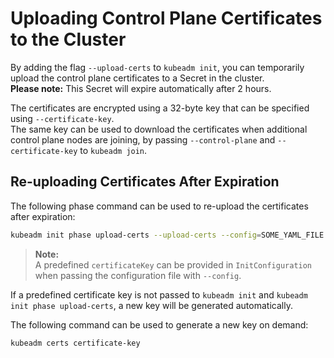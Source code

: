 # Uploading Control Plane Certificates to the Cluster

By adding the flag `--upload-certs` to `kubeadm init`, you can temporarily upload the control plane certificates to a Secret in the cluster.  
**Please note:** This Secret will expire automatically after 2 hours.

The certificates are encrypted using a 32-byte key that can be specified using `--certificate-key`.  
The same key can be used to download the certificates when additional control plane nodes are joining, by passing `--control-plane` and `--certificate-key` to `kubeadm join`.

## Re-uploading Certificates After Expiration

The following phase command can be used to re-upload the certificates after expiration:

```bash
kubeadm init phase upload-certs --upload-certs --config=SOME_YAML_FILE
```

> **Note:**  
> A predefined `certificateKey` can be provided in `InitConfiguration` when passing the configuration file with `--config`.

If a predefined certificate key is not passed to `kubeadm init` and `kubeadm init phase upload-certs`, a new key will be generated automatically.

The following command can be used to generate a new key on demand:

```bash
kubeadm certs certificate-key
```
